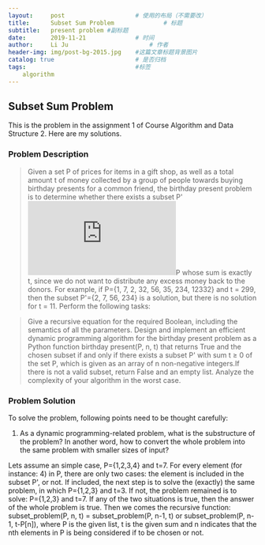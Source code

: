 ```yaml
---
layout:     post   				    # 使用的布局（不需要改）
title:      Subset Sum Problem				# 标题 
subtitle:   present problem #副标题
date:       2019-11-21 				# 时间
author:     Li Ju 						# 作者
header-img: img/post-bg-2015.jpg 	#这篇文章标题背景图片
catalog: true 						# 是否归档
tags:								#标签
    algorithm
---
```



## Subset Sum Problem
This is the problem in the assignment 1 of Course Algorithm and Data Structure 2. Here are my solutions.  
### Problem Description
> Given a set P of prices for items in a gift shop, as well as a total amount t of money collected by a group of people towards buying birthday presents for a common friend, 
the birthday present problem is to determine whether there exists a subset P'![](http://latex.codecogs.com/gif.latex?%5Csubseteq)P whose sum is exactly t, since we do not want to distribute any excess money back to the donors. For example, if P={1, 7, 2, 32, 56, 35, 234, 12332} and t = 299, then the subset P'={2, 7, 56, 234} is a solution, but there is no solution for t = 11. Perform the following tasks:

>Give a recursive equation for the required Boolean, including the semantics of all the parameters. Design and implement an efficient dynamic programming algorithm for the birthday present problem as a Python function birthday present(P, n, t) that returns True and the chosen subset if and only if there exists a subset P' with sum t ≥ 0 of the set P, which is given as an array of n non-negative integers.If there is not a valid subset, return False and an empty list. Analyze the complexity of your algorithm in the worst case. 

### Problem Solution
To solve the problem, following points need to be thought carefully: 

1. As a dynamic programming-related problem, what is the substructure of the problem? In another word, how to convert the whole problem into the same problem with smaller sizes of input? 

Lets assume an simple case, P={1,2,3,4} and t=7. For every element (for instance: 4) in P, there are only two cases: the element is included in the subset P', or not. If included, the next step is to solve the (exactly) the same problem, in which P={1,2,3} and t=3. If not, the problem remained is to solve: P={1,2,3} and t=7. If any of the two situations is true, then the answer of the whole problem is true. Then we comes the recursive function: subset_problem(P, n, t) = subset_problem(P, n-1, t) or subset_problem(P, n-1, t-P[n]), where P is the given list, t is the given sum and n indicates that the nth elements in P is being considered if to be chosen or not. 

